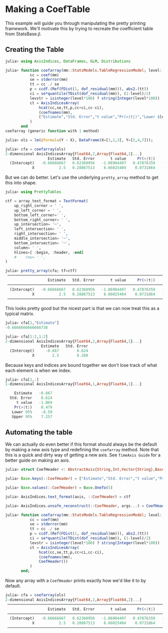 # Making a CoefTable

This example will guide you through manipulating the pretty printing framework.
We'll motivate this by trying to recreate the coefficient table from StatsBase.jl.

## Creating the Table 
```julia
julia> using AxisIndices, DataFrames, GLM, Distributions

julia> function coefarray(mm::StatsModels.TableRegressionModel; level::Real=0.95)
           cc = coef(mm)
           se = stderror(mm)
           tt = cc ./ se
           p = ccdf.(Ref(FDist(1, dof_residual(mm))), abs2.(tt))
           ci = se*quantile(TDist(dof_residual(mm)), (1-level)/2)
           levstr = isinteger(level*100) ? string(Integer(level*100)) : string(level*100)
           ct = AxisIndicesArray(
               hcat(cc,se,tt,p,cc+ci,cc-ci),
               (coefnames(mm),
               ["Estimate","Std. Error","t value","Pr(>|t|)","Lower $levstr%","Upper $levstr%"])
           )
       end
coefarray (generic function with 1 method)

julia> ols = lm(@formula(Y ~ X), DataFrame(X=[1,2,3], Y=[2,4,7]));

julia> cfa = coefarray(ols)
2-dimensional AxisIndicesArray{Float64,2,Array{Float64,2}...}
                   Estimate   Std. Error       t value     Pr(>|t|)     Lower 95%    Upper 95%
  (Intercept)   -0.66666667   0.62360956   -1.06904497   0.47876359   -8.59037747   7.25704413
            X           2.5   0.28867513    8.66025404    0.0731864   -1.16796536   6.16796536

```

But we can do better. Let's use the underlying `pretty_array` method to get this into shape.
```julia
julia> using PrettyTables

ctf = array_text_format = TextFormat(
    up_right_corner = ' ',
    up_left_corner = ' ',
    bottom_left_corner=' ',
    bottom_right_corner= ' ',
    up_intersection= '─',
    left_intersection= ' ',
    right_intersection= ' ',
    middle_intersection= '─',
    bottom_intersection= '─',
    column= ' ',
    hlines=[ :begin, :header, :end]
    #    row= ' ',
)

julia> pretty_array(cfa; tf=ctf)
 ──────────────────────────────────────────────────────────────────────────────────────────────
                   Estimate   Std. Error       t value     Pr(>|t|)     Lower 95%    Upper 95%
 ──────────────────────────────────────────────────────────────────────────────────────────────
  (Intercept)   -0.66666667   0.62360956   -1.06904497   0.47876359   -8.59037747   7.25704413
            X           2.5   0.28867513    8.66025404    0.0731864   -1.16796536   6.16796536
 ──────────────────────────────────────────────────────────────────────────────────────────────
```

This looks pretty good but the nicest part is that we can now treat this as a typical matrix.
```julia
julia> cfa[1,"Estimate"]
-0.6666666666666738

julia> cfa[1:2,1:2]
2-dimensional AxisIndicesArray{Float64,2,Array{Float64,2}...}
                Estimate   Std. Error
  (Intercept)     -0.667        0.624
            X        2.5        0.289
```

Because keys and indices are bound together we don't lose track of what each element is when we index.
```julia
julia> cfa[1,:]
1-dimensional AxisIndicesArray{Float64,1,Array{Float64,1}...}

    Estimate   -0.667
  Std. Error    0.624
     t value   -1.069
    Pr(>|t|)    0.479
   Lower 95%    -8.59
   Upper 95%    7.257

```

## Automating the table

We can actually do even better if this format should always be the default by making a new axis type and redefining the `coefarray` method.
Note that this is a quick and dirty way of getting a new axis.
See `TimeAxis Guide` for a better guide on making an axis.
```julia
julia> struct CoefHeader <: AbstractAxis{String,Int,Vector{String},Base.OneTo{Int}} end

julia> Base.keys(::CoefHeader) = ["Estimate","Std. Error","t value","Pr(>|t|)","Lower 95%","Upper 95%"]

julia> Base.values(::CoefHeader) = Base.OneTo(5)

julia> AxisIndices.text_format(axis, ::CoefHeader) = ctf

julia> AxisIndices.unsafe_reconstruct(::CoefHeader, args...) = CoefHeader()

julia> function coefarray(mm::StatsModels.TableRegressionModel; level::Real=0.95)
           cc = coef(mm)
           se = stderror(mm)
           tt = cc ./ se
           p = ccdf.(Ref(FDist(1, dof_residual(mm))), abs2.(tt))
           ci = se*quantile(TDist(dof_residual(mm)), (1-level)/2)
           levstr = isinteger(level*100) ? string(Integer(level*100)) : string(level*100)
           ct = AxisIndicesArray(
               hcat(cc,se,tt,p,cc+ci,cc-ci),
               (coefnames(mm),
               CoefHeader())
           )
       end;
```

Now any array with a `CoefHeader` prints exactly how we'd like it to by default.
```julia
julia> cfa = coefarray(ols)
2-dimensional AxisIndicesArray{Float64,2,Array{Float64,2}...}
 ──────────────────────────────────────────────────────────────────────────────────────────────
                   Estimate   Std. Error       t value     Pr(>|t|)     Lower 95%    Upper 95%
 ──────────────────────────────────────────────────────────────────────────────────────────────
  (Intercept)   -0.66666667   0.62360956   -1.06904497   0.47876359   -8.59037747   7.25704413
            X           2.5   0.28867513    8.66025404    0.0731864   -1.16796536   6.16796536
 ──────────────────────────────────────────────────────────────────────────────────────────────
 ```

